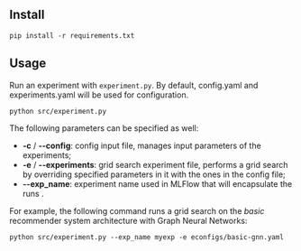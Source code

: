 ## Install

    pip install -r requirements.txt

## Usage
Run an experiment with `experiment.py`.
By default, config.yaml and experiments.yaml will be used for configuration.

    python src/experiment.py

The following parameters can be specified as well:
- **-c** / **--config**: config input file, manages input parameters of the experiments;
- **-e** / **--experiments**: grid search experiment file, performs a grid search by overriding specified parameters in it with the ones in the config file;
- **--exp_name**:  experiment name used in MLFlow that will encapsulate the runs .

For example, the following command runs a grid search on the _basic_ recommender system architecture with Graph Neural Networks:

    python src/experiment.py --exp_name myexp -e econfigs/basic-gnn.yaml
